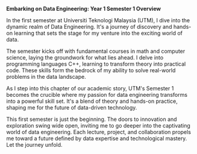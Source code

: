 **Embarking on Data Engineering: Year 1 Semester 1 Overview**

In the first semester at Universiti Teknologi Malaysia (UTM), I dive into the dynamic realm of Data Engineering. It's a journey of discovery and hands-on learning that sets the stage for my venture into the exciting world of data.

The semester kicks off with fundamental courses in math and computer science, laying the groundwork for what lies ahead. I delve into programming languages C++, learning to transform theory into practical code. These skills form the bedrock of my ability to solve real-world problems in the data landscape.



As I step into this chapter of our academic story, UTM's Semester 1 becomes the crucible where my passion for data engineering transforms into a powerful skill set. It's a blend of theory and hands-on practice, shaping me for the future of data-driven technology.

This first semester is just the beginning. The doors to innovation and exploration swing wide open, inviting me to go deeper into the captivating world of data engineering. Each lecture, project, and collaboration propels me toward a future defined by data expertise and technological mastery. Let the journey unfold.
